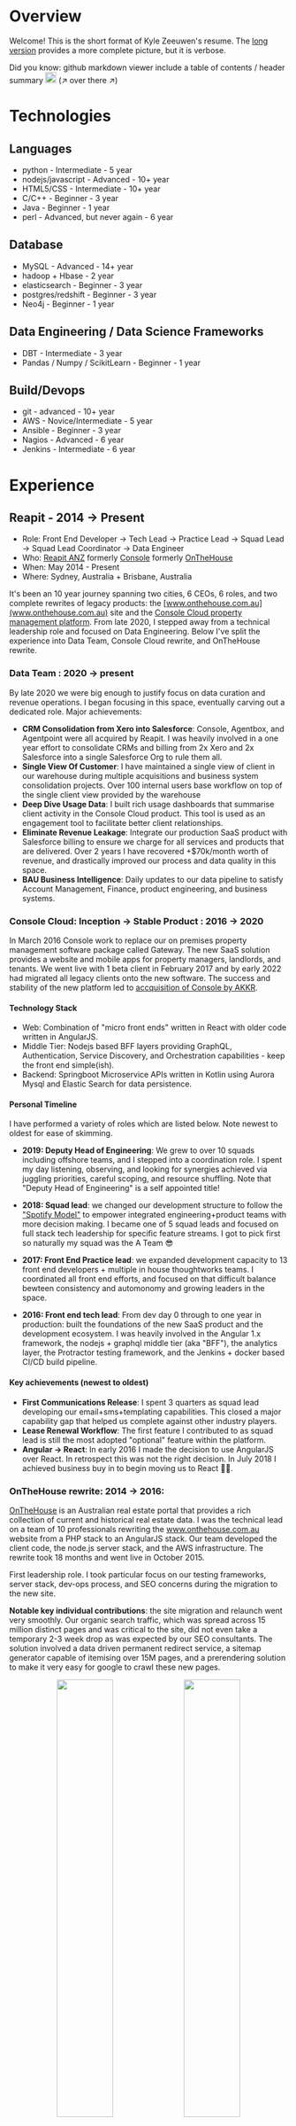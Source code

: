 # Overview

Welcome! This is the short format of Kyle Zeeuwen's resume. The [long version](./long_format.md) provides a more complete picture, but it is verbose.

Did you know: github markdown viewer include a table of contents / header summary <img src="../assets/table_of_content_icon.png" width="20px" /> (↗ over there ↗)

# Technologies

## Languages
* python - Intermediate - 5 year
* nodejs/javascript - Advanced - 10+ year
* HTML5/CSS - Intermediate - 10+ year 
* C/C++ - Beginner - 3 year
* Java - Beginner - 1 year
* perl - Advanced, but never again - 6 year

## Database
* MySQL - Advanced - 14+ year
* hadoop + Hbase - 2 year
* elasticsearch - Beginner - 3 year
* postgres/redshift - Beginner - 3 year
* Neo4j - Beginner - 1 year

## Data Engineering / Data Science Frameworks 
* DBT - Intermediate - 3 year
* Pandas / Numpy / ScikitLearn - Beginner - 1 year

## Build/Devops
* git - advanced - 10+ year
* AWS - Novice/Intermediate - 5 year
* Ansible - Beginner - 3 year
* Nagios - Advanced - 6 year
* Jenkins - Intermediate - 6 year

# Experience

## Reapit - 2014 → Present
  * Role: Front End Developer → Tech Lead → Practice Lead → Squad Lead → Squad Lead Coordinator → Data Engineer
  * Who: [Reapit ANZ](https://www.reapit.au/discover/) formerly [Console](https://www.console.com.au/) formerly [OnTheHouse](https://www.onthehouse.com.au/)
  * When: May 2014 - Present
  * Where: Sydney, Australia + Brisbane, Australia

It's been an 10 year journey spanning two cities, 6 CEOs, 6 roles, and two complete rewrites of legacy products: the [www.onthehouse.com.au](www.onthehouse.com.au) site and the [Console Cloud property management platform](https://www.console.com.au/products/cloud/). From late 2020, I stepped away from a technical leadership role and focused on Data Engineering. Below I've split the experience into Data Team, Console Cloud rewrite, and OnTheHouse rewrite.

### Data Team : 2020 → present

By late 2020 we were big enough to justify focus on data curation and revenue operations. I began focusing in this space, eventually carving out a dedicated role. Major achievements:

* **CRM Consolidation from Xero into Salesforce**: Console, Agentbox, and Agentpoint were all acquired by Reapit. I was heavily involved in a one year effort to consolidate CRMs and billing from 2x Xero and 2x Salesforce into a single Salesforce Org to rule them all.
* **Single View Of Customer**: I have maintained a single view of client in our warehouse during multiple acquisitions and business system consolidation projects. Over 100 internal users base workflow on top of the single client view provided by the warehouse
* **Deep Dive Usage Data**: I built rich usage dashboards that summarise client activity in the Console Cloud product. This tool is used as an engagement tool to facilitate better client relationships.
* **Eliminate Revenue Leakage**: Integrate our production SaaS product with Salesforce billing to ensure we charge for all services and products that are delivered. Over 2 years I have recovered +$70k/month worth of revenue, and drastically improved our process and data quality in this space.
* **BAU Business Intelligence**: Daily updates to our data pipeline to satisfy Account Management, Finance, product engineering, and business systems.

### Console Cloud: Inception → Stable Product : 2016 → 2020

In March 2016 Console work to replace our on premises property management software package called Gateway. The new SaaS solution provides a website and mobile apps for property managers, landlords, and tenants. We went live with 1 beta client in February 2017 and by early 2022 had migrated all legacy clients onto the new software. The success and stability of the new platform led to [accquisition of Console by AKKR](https://www.reapit.com/press-releases/reapit-expands-portfolio-with-acquisition-of-leading-australian-proptech-company-console/).

#### Technology Stack
* Web: Combination of "micro front ends" written in React with older code written in AngularJS.
* Middle Tier: Nodejs based BFF layers providing GraphQL, Authentication, Service Discovery, and Orchestration capabilities - keep the front end simple(ish).
* Backend: Springboot Microservice APIs written in Kotlin using Aurora Mysql and Elastic Search for data persistence.

#### Personal Timeline

I have performed a variety of roles which are listed below. Note newest to oldest for ease of skimming.

* **2019: Deputy Head of Engineering**: We grew to over 10 squads including offshore teams, and I stepped into a coordination role. I spent my day listening, observing, and looking for synergies achieved via juggling priorities, careful scoping, and resource shuffling. Note that "Deputy Head of Engineering" is a self appointed title! 

* **2018: Squad lead**: we changed our development structure to follow the ["Spotify Model"](https://www.youtube.com/watch?v=Yvfz4HGtoPc) to empower integrated engineering+product teams with more decision making. I became one of 5 squad leads and focused on full stack tech leadership for specific feature streams. I got to pick first so naturally my squad was the A Team 😎

* **2017: Front End Practice lead**: we expanded development capacity to 13 front end developers + multiple in house thoughtworks teams. I coordinated all front end efforts, and focused on that difficult balance bewteen consistency and automonomy and growing leaders in the space.

* **2016: Front end tech lead**: From dev day 0 through to one year in production: built the foundations of the new SaaS product and the development ecosystem. I was heavily involved in the Angular 1.x framework, the nodejs + graphql middle tier (aka "BFF"), the analytics layer, the Protractor testing framework, and the Jenkins + docker based CI/CD build pipeline.

#### Key achievements (newest to oldest)

* **First Communications Release**: I spent 3 quarters as squad lead developing our email+sms+templating capabilities. This closed a major capability gap that helped us complete against other industry players. 
* **Lease Renewal Workflow**: The first feature I contributed to as squad lead is still the most adopted "optional" feature within the platform. 
* **Angular → React**: In early 2016 I made the decision to use AngularJS over React. In retrospect this was not the right decision. In July 2018 I achieved business buy in to begin moving us to React 😮‍💨.

### OnTheHouse rewrite: 2014 → 2016:

[OnTheHouse](www.onthehouse.com.au) is an Australian real estate portal that provides a rich collection of current and historical real estate data. I was the technical lead on a team of 10 professionals rewriting the www.onthehouse.com.au website from a PHP stack to an AngularJS stack. Our team developed the client code, the node.js server stack, and the AWS infrastructure. The rewrite took 18 months and went live in October 2015.

First leadership role. I took particular focus on our testing frameworks, server stack, dev-ops process, and SEO concerns during the migration to the new site.

**Notable key individual contributions**: the site migration and relaunch went very smoothly. Our organic search traffic, which was spread across 15 million distinct pages and was critical to the site, did not even take a temporary 2-3 week drop as was expected by our SEO consultants. The solution involved a data driven permanent redirect service, a sitemap generator capable of itemising over 15M pages, and a prerendering solution to make it very easy for google to crawl these new pages.

<p align="middle">
  <img src="../assets/oth_organic_during_cutover_annotated-v2.png" width="45%" />
  <img src="../assets/oth_prerender_seo_crawl_lift_annotated-v1.png" width="45%" />
</p>

## Sophos: 2007 → 2014
  * Role: Junior Software Engineer -> Senior Software Engineer -> Interim tech lead
  * Who: [Sophos](https://www.sophos.com/) in the Sophoslabs Engineering team 
  * When: December 2007 – May 2014
  * Where: Vancouver, British Columbia + Sydney, Australia

> We automated as much as possible, allowing our threat researchers to focus on the most challenging and valuable analysis tasks. 

Sophos is a privately held B2B provider of a broad range of computer security products. SophosLabs is responsible for generating threat intelligence for all Sophos products. I worked on a team building and maintaining production critical data publishing systems. This fast paced environment rapidly developed my coding and devops skills in a LAMP (Linux+Apache+Mysql+Perl) environment. My major accomplishments are outlined below:

**Business Rules Management** – My largest contribution to Sophos was the development of an expert rule system that served as the primary decision point for all automated sample classification within SophosLabs. The multi-worker Perl based system used Hbase for data storage and communicated with dozens of surrounding systems via AMQP message passing. After developing the system from scratch and bringing it to production, for two years I provided oversight to all ruleset updates, and implemented most of the engine enhancements.During this time I also served as a stakeholder/consultant in all projects directly upstream and downstream of the business rules engine. The system lasted almost 10 years in production; \* My™️ Perl version was rewritten in 2022 but carries on in spirit.

**Domain Specific Research** – My masters research overlapped with work for much of 2010 and 2011. I developed low and high interaction "honeyclients" (i.e., malware focused web crawlers) and performed several studies of malware distribution networks. This led to two paper publications for SophosLabs, and the research system was used in production for over a year. After completing my degree I worked with my colleagues at UBC to secure funding for research internships at Sophos. This led to hiring a PhD student on Internship to develop machine learning models to classify malware within SophosLabs.

## University of British Columbia: 2006 → 2007
  * Role: Teaching Assistant, Substitute Lecturer

## Autodesk LBS Division: 2003 → 2004
  * Role: Software Development / Customer Support Intern
  * Who: [Autodesk](https://www.autodesk.com/). Location Services Division : think B2B google maps before Google made Google maps.
  * When:  May 2003 – August 2004
  * Where:  Calgary, Alberta - hometown!

The Autodesk Location Based Services (LBS) provided software solutions to mobile network operators. During a 16 internship I worked in the professional services team that managed the per client customisations built on top of the core product. Lots of fire fighting in high value enterprise client installations. Shared an office with a crusty Unix admin for over a year and levelled up quickly.

## Pre Software Engineering 

* I was a cook and a waiter !
* I did years of construction industry work
* I worked for my mom doing filing and book keeping starting at 13 years old

## Contract and Personal Projects

Lots. See the [long format resume project section](./long_format.md#contract-and-personal-projects) for a curated version that is easier than browsing github. I am particularly proud of all the data visualisation contract work I performed for [DisplayR](https://www.displayr.com/).

<p align="middle">
  <img src="../assets/projects/rhtml/donut1.png" width="10%" />
  <img src="../assets/projects/rhtml/donut2.png" width="10%" />
  <img src="../assets/projects/rhtml/heatmap1.png" width="10%" />
  <img src="../assets/projects/rhtml/bubbleplot1.png" width="10%" />
  <img src="../assets/projects/rhtml/bubbleplot2.png" width="10%" />
  <img src="../assets/projects/rhtml/moonplot1.png" width="10%" />
  <img src="../assets/projects/rhtml/palmtree1.png" width="10%" />
  <img src="../assets/projects/rhtml/pictograph1.png" width="10%" />
  <img src="../assets/projects/rhtml/sankey1.png" width="10%" />
</p>

# Academic

## Education

Details in [long format resume education section](https://github.com/kylezeeuwen/resume/blob/main/dist/long_format.md#education)

* (ongoing) Udacity Data Scientist Nanodegree 
* MASc. Computer Engineering - University of British Columbia - 2011
* BSc. Software Engineering with Distinction - University of Calgary - 2005

## Publications

4 security research related publications: 1 peer reviewed, 1 non reviewed, 1 poster, 1 thesis. See [long format resume publications section](https://github.com/kylezeeuwen/resume/blob/main/dist/long_format.md#contract-and-personal-projects)
